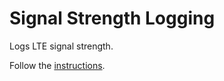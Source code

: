 # Signal Strength Logging

Logs LTE signal strength.

Follow the [instructions](https://uwarg-docs.atlassian.net/wiki/x/ZABDk).
